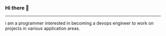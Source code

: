### Hi there 👋
____________________________________________________________________________________________________________
i am a programmer interested in becoming a devops engineer to work on projects in various application areas.
